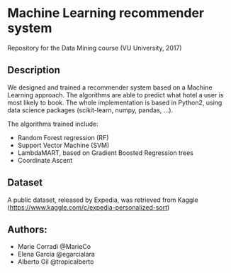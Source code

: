# Machine Learning recommender system

Repository for the Data Mining course (VU University, 2017)

## Description
We designed and trained a recommender system based on a Machine Learning approach. The algorithms are able to predict
what hotel a user is most likely to book. The whole implementation is based in Python2, using data science packages (scikit-learn, numpy, pandas, ...).

The algorithms trained include:

* Random Forest regression (RF)
* Support Vector Machine (SVM)
* LambdaMART, based on Gradient Boosted Regression trees
* Coordinate Ascent

## Dataset
A public dataset, released by Expedia, was retrieved from Kaggle (https://www.kaggle.com/c/expedia-personalized-sort)


## Authors: 
* Marie Corradi @MarieCo
* Elena Garcia @egarcialara
* Alberto Gil @tropicalberto
